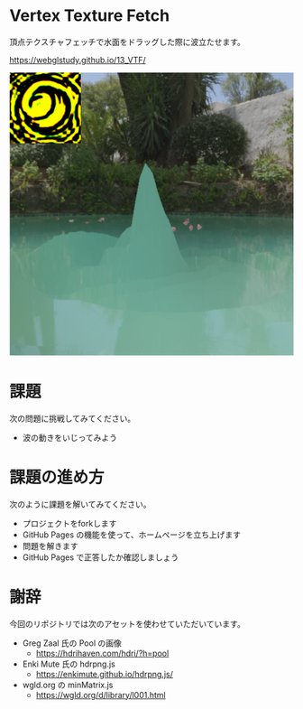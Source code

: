 # Vertex Texture Fetch
頂点テクスチャフェッチで水面をドラッグした際に波立たせます。

https://webglstudy.github.io/13_VTF/

![結果画像](result.png)

# 課題
次の問題に挑戦してみてください。

- 波の動きをいじってみよう

# 課題の進め方
次のように課題を解いてみてください。

- プロジェクトをforkします
- GitHub Pages の機能を使って、ホームページを立ち上げます
- 問題を解きます
- GitHub Pages で正答したか確認しましょう

# 謝辞
今回のリポジトリでは次のアセットを使わせていただいています。

- Greg Zaal 氏の Pool の画像
  - https://hdrihaven.com/hdri/?h=pool
- Enki Mute 氏の hdrpng.js
  - https://enkimute.github.io/hdrpng.js/
- wgld.org の minMatrix.js
  - https://wgld.org/d/library/l001.html
